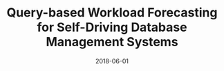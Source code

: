 ---
title: 'Query-based Workload Forecasting for Self-Driving Database Management Systems'
collection: 'publications'
permalink: '/publications/2018-06-01-ma18-sigmod'
date: 2018-06-01
authors: 'Lin Ma, Dana Van Aken, Ahmed Hefny, Gustavo Mezerhane, Andrew Pavlo, Geoffrey J. Gordon'
venue: 'Proceedings of SIGMOD'
paperurl: 'http://danavanaken.com/files/ma18-sigmodb.pdf'
---